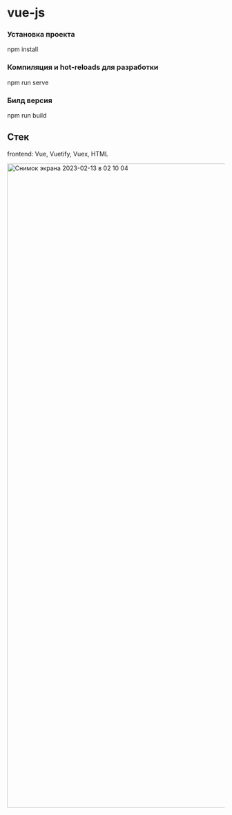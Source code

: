 # vue-js

### Установка проекта

npm install

### Компиляция и hot-reloads для разработки

npm run serve

### Билд версия

npm run build

## Стек

frontend: Vue, Vuetify, Vuex, HTML

<img width="1490" alt="Снимок экрана 2023-02-13 в 02 10 04" src="https://user-images.githubusercontent.com/73246237/218343088-e4b740d4-ef4c-4008-983a-ae31e83ff7b3.png">
